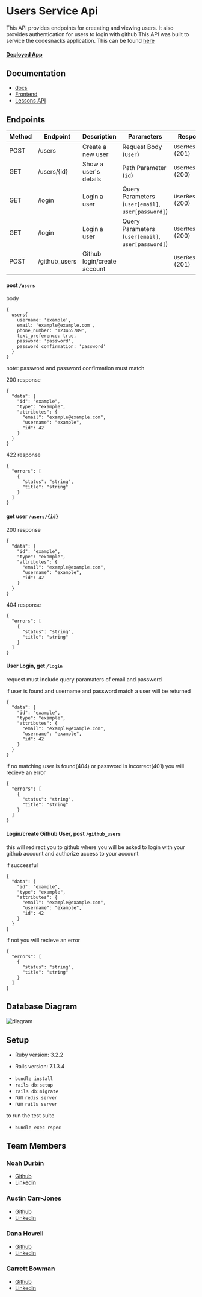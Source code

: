 # Users Service Api

This API provides endpoints for creeating and viewing users. It also provides authentication for users to login with github
This API was built to service the codesnacks application. This can be found [here](https://github.com/CodingOnTheJohn/consultancyFE) 

#### [Deployed App](https://consultancy-fe-7544dba9595c.herokuapp.com/)

## Documentation

-  [docs](https://bump.sh/codesnacks/hub/codesnacks/doc/users-api)
-  [Frontend](https://github.com/CodingOnTheJohn/consultancyFE)
-  [Lessons API](https://github.com/CodingOnTheJohn/codinglessonsapi)

## Endpoints

| Method | Endpoint         | Description                    | Parameters                                  | Response                |
|--------|-----------------|--------------------------------|----------------------------------------------|------------------------|
| POST   | /users           | Create a new user             | Request Body (`User`)                        | `UserResponse` (201)   |
| GET    | /users/{id}      | Show a user's details         | Path Parameter (`id`)                        | `UserResponse` (200)   |
| GET    | /login           | Login a user                  | Query Parameters (`user[email]`, `user[password]`) | `UserResponse` (200)    |
| GET    | /login           | Login a user                  | Query Parameters (`user[email]`, `user[password]`) | `UserResponse` (200)    |
| POST   | /github_users    | Github login/create account   |                                              |  `UserResponse` (201)  |

#### post `/users`
body 
```
{
  users{
    username: 'example',
    email: 'example@example.com',
    phone_number: '123465789',
    text_preference: true,
    password: 'password',
    password_confirmation: 'password'
  }
}
```
note: password and password confirmation must match

200 response

```
{
  "data": {
    "id": "example",
    "type": "example",
    "attributes": {
      "email": "example@example.com",
      "username": "example",
      "id": 42
    }
  }
}
```

422 response
```
{
  "errors": [
    {
      "status": "string",
      "title": "string"
    }
  ]
}
```

#### get user `/users/{id}`

200 response
```
{
  "data": {
    "id": "example",
    "type": "example",
    "attributes": {
      "email": "example@example.com",
      "username": "example",
      "id": 42
    }
  }
}
```

404 response
```
{
  "errors": [
    {
      "status": "string",
      "title": "string"
    }
  ]
}
```

#### User Login, get `/login`
request must include query paramaters of email and password

if user is found and username and password match a user will be returned
```
{
  "data": {
    "id": "example",
    "type": "example",
    "attributes": {
      "email": "example@example.com",
      "username": "example",
      "id": 42
    }
  }
}
```

if no matching user is found(404) or password is incorrect(401) you will recieve an error
```
{
  "errors": [
    {
      "status": "string",
      "title": "string"
    }
  ]
}
```

#### Login/create Github User, post `/github_users`
this will redirect you to github where you will be asked to login with your github account and authorize access to your account

if successful
```
{
  "data": {
    "id": "example",
    "type": "example",
    "attributes": {
      "email": "example@example.com",
      "username": "example",
      "id": 42
    }
  }
}
```

if not you will recieve an error
```
{
  "errors": [
    {
      "status": "string",
      "title": "string"
    }
  ]
}
```


## Database Diagram

![diagram](https://github.com/CodingOnTheJohn/codingonthejohnBE/blob/main/Untitled%20from%20dbdiagram.png)

## Setup

* Ruby version: 3.2.2

* Rails version: 7.1.3.4

- `bundle install`
- `rails db:setup`
- `rails db:migrate`
- run `redis server`
- run `rails server`

to run the test suite

- `bundle exec rspec`

## Team Members

### Noah Durbin
  - [Github](https://github.com/noahdurbin)
  - [Linkedin](https://www.linkedin.com/in/noahdurbin/)

### Austin Carr-Jones
  - [Github](https://github.com/austincarrjones)
  - [Linkedin](https://www.linkedin.com/in/austin-carr-jones/)

### Dana Howell
  - [Github](https://github.com/DHowell1150)
  - [Linkedin](https://www.linkedin.com/in/dana-l-howell/)

### Garrett Bowman
  - [Github](https://github.com/GBowman1)
  - [Linkedin](https://www.linkedin.com/in/gbowman3/)

